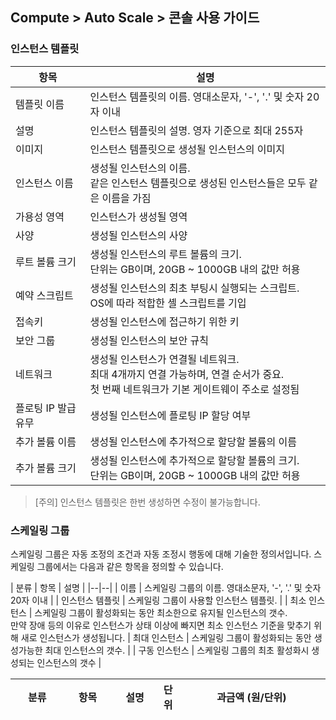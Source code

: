## Compute > Auto Scale > 콘솔 사용 가이드

### 인스턴스 템플릿
| 항목 | 설명 |
|--|--|
| 템플릿 이름 | 인스턴스 템플릿의 이름. 영대소문자, '-', '.' 및 숫자 20자 이내 |
| 설명 | 인스턴스 템플릿의 설명. 영자 기준으로 최대 255자 |
| 이미지 | 인스턴스 템플릿으로 생성될 인스턴스의 이미지 |
| 인스턴스 이름 | 생성될 인스턴스의 이름. <br> 같은 인스턴스 템플릿으로 생성된 인스턴스들은 모두 같은 이름을 가짐 |
| 가용성 영역 | 인스턴스가 생성될 영역 |
| 사양 | 생성될 인스턴스의 사양 |
| 루트 볼륨 크기 | 생성될 인스턴스의 루트 볼륨의 크기. <br>단위는 GB이며, 20GB ~ 1000GB 내의 값만 허용 |
| 예약 스크립트 | 생성될 인스턴스의 최초 부팅시 실행되는 스크립트. <br>OS에 따라 적합한 셸 스크립트를 기입 |
| 접속키 | 생성될 인스턴스에 접근하기 위한 키 |
| 보안 그룹 | 생성될 인스턴스의 보안 규칙 |
| 네트워크 | 생성될 인스턴스가 연결될 네트워크. <br> 최대 4개까지 연결 가능하며, 연결 순서가 중요. <br>첫 번째 네트워크가 기본 게이트웨이 주소로 설정됨 |
| 플로팅 IP 발급 유무 | 생성될 인스턴스에 플로팅 IP 할당 여부 |
| 추가 볼륨 이름 | 생성될 인스턴스에 추가적으로 할당할 볼륨의 이름 |
| 추가 볼륨 크기 | 생성될 인스턴스에 추가적으로 할당할 볼륨의 크기.<br> 단위는 GB이며, 20GB ~ 1000GB 내의 값만 허용 |

> [주의]
> 인스턴스 템플릿은 한번 생성하면 수정이 불가능합니다.

### 스케일링 그룹
스케일링 그룹은 자동 조정의 조건과 자동 조정시 행동에 대해 기술한 정의서입니다. 스케일링 그룹에서는 다음과 같은 항목을 정의할 수 있습니다.

| 분류 | 항목 | 설명 |
|--|--|
| 이름 | 스케일링 그룹의 이름. 영대소문자, '-', '.' 및 숫자 20자 이내 |
| 인스턴스 템플릿 | 스케일링 그룹이 사용할 인스턴스 템플릿. |
| 최소 인스턴스 | 스케일링 그룹이 활성화되는 동안 최소한으로 유지될 인스턴스의 갯수. <br> 만약 장애 등의 이유로 인스턴스가 상태 이상에 빠지면 최소 인스턴스 기준을 맞추기 위해 새로 인스턴스가 생성됩니다.
| 최대 인스턴스 | 스케일링 그룹이 활성화되는 동안 생성가능한 최대 인스턴스의 갯수. |
| 구동 인스턴스 | 스케일링 그룹의 최초 활성화시 생성되는 인스턴스의 갯수 |

<table>
  <colgroup>
    <col style="width:10%">
    <col style="width:7%">
    <col style="width:15%">
    <col style="width:15%">
    <col style="width:2%">
  </colgroup>
  <thead>
		<tr>
      <th colspan="2" class="bd_rgt">분류</th>
  		<th class="bd_rgt">항목</th>
  		<th class="bd_rgt">설명</th>
  		<th class="bd_rgt">단위</th>
  		<th class="bd_rgt">과금액 (원/단위)</th>
	  </tr></thead>
</table>
